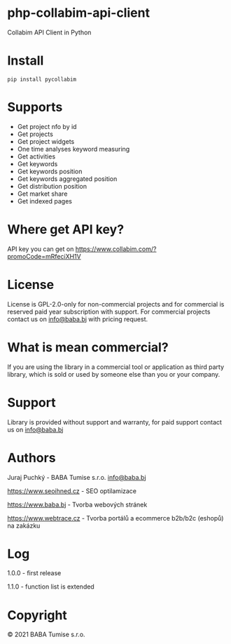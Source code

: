 # php-collabim-api-client
Collabim API Client in Python

# Install

```
pip install pycollabim
```


# Supports
- Get project nfo by id
- Get projects
- Get project widgets  
- One time analyses keyword measuring
- Get activities
- Get keywords
- Get keywords position
- Get keywords aggregated position
- Get distribution position
- Get market share
- Get indexed pages


# Where get API key?
API key you can get on https://www.collabim.com/?promoCode=mRfeciXH1V

# License
License is GPL-2.0-only for non-commercial projects and for commercial is reserved paid year subscription with support.
For commercial projects contact us on info@baba.bj with pricing request.

# What is mean commercial?
If you are using the library in a commercial tool or application as third party library, which is sold or used by someone else than you or your company. 

# Support
Library is provided without support and warranty, for paid support contact us on info@baba.bj

# Authors
Juraj Puchký - BABA Tumise s.r.o. <info@baba.bj>

https://www.seoihned.cz - SEO optilamizace

https://www.baba.bj - Tvorba webových stránek

https://www.webtrace.cz - Tvorba portálů a ecommerce b2b/b2c (eshopů) na zakázku

# Log
1.0.0 - first release

1.1.0 - function list is extended

# Copyright
&copy; 2021 BABA Tumise s.r.o.
